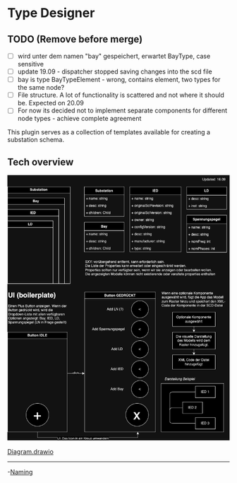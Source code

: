 # Type Designer

## TODO (Remove before merge)

- [ ] wird unter dem namen "bay" gespeichert, erwartet BayType, case sensitive
- [ ] update 19.09 - dispatcher stopped saving changes into the scd file
- [ ] bay is type BayTypeElement - wrong, contains element, two types for the same node?
- [ ] File structure. A lot of functionality is scattered and not where it should be. Expected on 20.09
- [ ] For now its decided not to implement separate components for different node types - achieve complete agreement

This plugin serves as a collection of templates available for creating a substation schema.

## Tech overview


![img](./media/feat.png)

[Diagram.drawio](./diagram.drawio)

----

-[Naming](./naming.md)